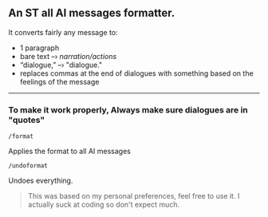 ## An ST all AI messages formatter.
It converts fairly any message to:
- 1 paragraph
- bare text –› *narration/actions*
- “dialogue,” –› "dialogue."
- replaces commas at the end of dialogues with something based on the feelings of the message

---
### To make it work properly, Always make sure dialogues are in "quotes"
```
/format
```
Applies the format to all AI messages
```
/undoformat
```
Undoes everything.

> This was based on my personal preferences, feel free to use it.
> I actually suck at coding so don't expect much.
